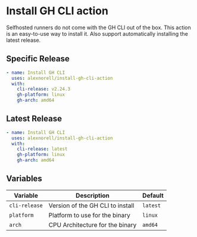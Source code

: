 # Install GH CLI action

Selfhosted runners do not come with the GH CLI out of the box. This action is an easy-to-use way to install it. Also support automatically installing the latest release.

## Specific Release

```yaml
- name: Install GH CLI
  uses: alexnorell/install-gh-cli-action
  with:
    cli-release: v2.24.3
    gh-platform: linux
    gh-arch: amd64
```

## Latest Release

```yaml
- name: Install GH CLI
  uses: alexnorell/install-gh-cli-action
  with:
    cli-release: latest
    gh-platform: linux
    gh-arch: amd64
```

## Variables

| Variable | Description | Default |
| --- | --------- | --- |
| `cli-release` | Version of the GH CLI to install | `latest` |
| `platform` | Platform to use for the binary | `linux` |
| `arch` | CPU Architecture for the binary | `amd64` |

